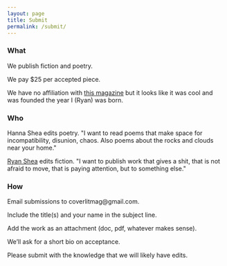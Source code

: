 ```yaml
---
layout: page
title: Submit
permalink: /submit/
---
```


<h3>What</h3>

<p>We publish fiction and poetry.</p>

<p>We pay $25 per accepted piece.</p>

<p>We have no affiliation with <a href="https://covermagnyc.com/">this magazine</a> but it looks like it was cool and was founded the year I (Ryan) was born.</p>


<h3>Who</h3>

<p>Hanna Shea edits poetry. "I want to read poems that make space for incompatibility, disunion, chaos. Also poems about the rocks and clouds near your home."</p>

<p><a href="https://ryanshea.info">Ryan Shea</a> edits fiction. "I want to publish work that gives a shit, that is not afraid to move, that is paying attention, but to something else."</p>


<h3>How</h3>

<p>Email submissions to coverlitmag@gmail.com.</p>

<p>Include the title(s) and your name in the subject line.</p>

<p>Add the work as an attachment (doc, pdf, whatever makes sense).</p>

<p>We’ll ask for a short bio on acceptance.</p>

<p>Please submit with the knowledge that we will likely have edits.</p>
